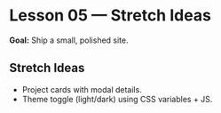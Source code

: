
# Lesson 05 — Stretch Ideas

**Goal:** Ship a small, polished site.

## Stretch Ideas
- Project cards with modal details.
- Theme toggle (light/dark) using CSS variables + JS.